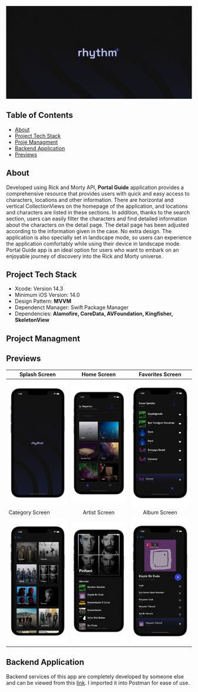 <div align="center">
  <img src="./asset/banner.png" alt="App advertisement image" />
</div>

## Table of Contents
- <a href="#about">About</a>
- <a href="#project-tech-stack">Project Tech Stack</a>
- <a href="#about">Proje Managment</a>
- <a href="#backend-application">Backend Application</a>
- <a href="#previews">Previews</a>

## About
Developed using Rick and Morty API, **Portal Guide** application provides a comprehensive resource that provides users with quick and easy access to characters, locations and other information. There are horizontal and vertical CollectionViews on the homepage of the application, and locations and characters are listed in these sections. In addition, thanks to the search section, users can easily filter the characters and find detailed information about the characters on the detail page. The detail page has been adjusted according to the information given in the case. No extra design. The application is also specially set in landscape mode, so users can experience the application comfortably while using their device in landscape mode. Portal Guide app is an ideal option for users who want to embark on an enjoyable journey of discovery into the Rick and Morty universe.

## Project Tech Stack
- Xcode: Version 14.3
- Minimum iOS Version: 14.0
- Design Pattern: **MVVM**
- Dependenct Manager: Swift Package Manager
- Dependencies: **Alamofire, CoreData, AVFoundation, Kingfisher, SkeletonView**

## Project Managment

## Previews
| Splash Screen  | Home Screen | Favorites Screen| 
| ------------- |:-------------:| :-------------:|
| ![Preview](asset/splash.png) | ![Preview](asset/home.png) | ![Preview](asset/favorites.png) |
| Category Screen |Artist Screen | Album Screen |
| ![Preview](asset/category.png) | ![Preview](asset/artist.png) | ![Preview](asset/album.png) |

## Backend Application
Backend services of this app are completely developed by someone else and can be viewed from this [link](https://rickandmortyapi.com/). I imported it into Postman for ease of use.
